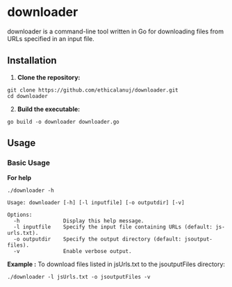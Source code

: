 # downloader

downloader is a command-line tool written in Go for downloading files from URLs specified in an input file.

## Installation
1. **Clone the repository:**
```
git clone https://github.com/ethicalanuj/downloader.git
cd downloader
```

2. **Build the executable:**
```
go build -o downloader downloader.go
```

## Usage
### Basic Usage
**For help**
```
./downloader -h
```
```
Usage: downloader [-h] [-l inputfile] [-o outputdir] [-v]

Options:
  -h              Display this help message.
  -l inputfile    Specify the input file containing URLs (default: js-urls.txt).
  -o outputdir    Specify the output directory (default: jsoutput-files).
  -v              Enable verbose output.
  ```

**Example :**
To download files listed in jsUrls.txt to the jsoutputFiles directory:
```
./downloader -l jsUrls.txt -o jsoutputFiles -v
```